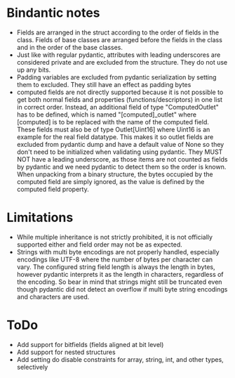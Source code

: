 # Bindantic notes

- Fields are arranged in the struct according to the order of fields in the class. Fields of base classes are arranged before the fields in the class and in the order of the base classes.
- Just like with regular pydantic, attributes with leading underscores are considered private and are excluded from the structure. They do not use up any bits.
- Padding variables are excluded from pydantic serialization by setting them to excluded. They still have an effect as padding bytes
- computed fields are not directly supported because it is not possible to get both normal fields and properties (functions/descriptors) in one list in correct order. Instead, an additional field of type "ComputedOutlet" has to be defined, which is named "[computed]_outlet" where [computed] is to be replaced with the name of the computed field. These fields must also be of type Outlet[Uint16] where Uint16 is an example for the real field datatype. This makes it so outlet fields are excluded from pydantic dump and have a default value of None so they don't need to be initialized when validating using pydantic. They MUST NOT have a leading underscore, as those items are not counted as fields by pydantic and we need pydantic to detect them so the order is known. When unpacking from a binary structure, the bytes occupied by the computed field are simply ignored, as the value is defined by the computed field property.


# Limitations

- While multiple inheritance is not strictly prohibited, it is not officially supported either and field order may not be as expected.
- Strings with multi byte encodings are not properly handled, especially encodings like UTF-8 where the number of bytes per character can vary. The configured string field length is always the length in bytes, however pydantic interprets it as the length in characters, regardless of the encoding. So bear in mind that strings might still be truncated even though pydantic did not detect an overflow if multi byte string encodings and characters are used.

# ToDo

- Add support for bitfields (fields aligned at bit level)
- Add support for nested structures
- Add setting do disable constraints for array, string, int, and other types, selectively
